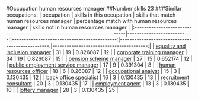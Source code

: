 #Occupation human resources manager
##Number skills 23
###Similar occupations:
| occupation                                                                |   skills in this occupation |   skills that match human resources manager |   percentage match with human resources manager |   skills not in human resources manager |
|:--------------------------------------------------------------------------|----------------------------:|--------------------------------------------:|------------------------------------------------:|----------------------------------------:|
| [equality and inclusion manager](equality_and_inclusion_manager.md)       |                          31 |                                          19 |                                        0.826087 |                                      12 |
| [corporate training manager](corporate_training_manager.md)               |                          34 |                                          19 |                                        0.826087 |                                      15 |
| [pension scheme manager](pension_scheme_manager.md)                       |                          27 |                                          15 |                                        0.652174 |                                      12 |
| [public employment service manager](public_employment_service_manager.md) |                          17 |                                           9 |                                        0.391304 |                                       8 |
| [human resources officer](human_resources_officer.md)                     |                          18 |                                           6 |                                        0.26087  |                                      12 |
| [occupational analyst](occupational_analyst.md)                           |                          15 |                                           3 |                                        0.130435 |                                      12 |
| [back office specialist](back_office_specialist.md)                       |                          16 |                                           3 |                                        0.130435 |                                      13 |
| [recruitment consultant](recruitment_consultant.md)                       |                          20 |                                           3 |                                        0.130435 |                                      17 |
| [employment agent](employment_agent.md)                                   |                          13 |                                           3 |                                        0.130435 |                                      10 |
| [lottery manager](lottery_manager.md)                                     |                          28 |                                           3 |                                        0.130435 |                                      25 |

